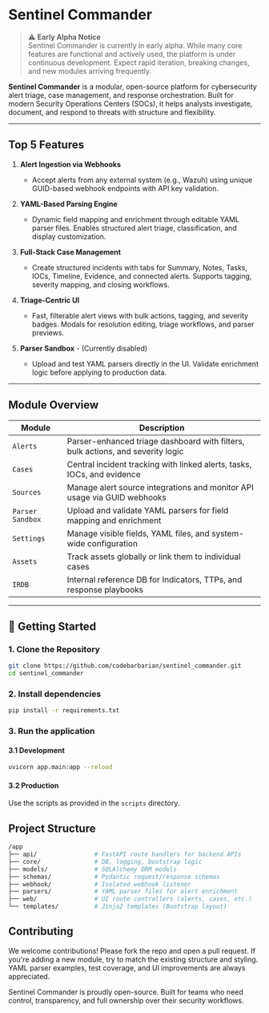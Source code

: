 # Sentinel Commander

> ⚠️ **Early Alpha Notice**  
> Sentinel Commander is currently in early alpha. While many core features are functional and actively used, the platform is under continuous development. Expect rapid iteration, breaking changes, and new modules arriving frequently.

**Sentinel Commander** is a modular, open-source platform for cybersecurity alert triage, case management, and response orchestration. Built for modern Security Operations Centers (SOCs), it helps analysts investigate, document, and respond to threats with structure and flexibility.

---

## Top 5 Features

1. **Alert Ingestion via Webhooks**
   - Accept alerts from any external system (e.g., Wazuh) using unique GUID-based webhook endpoints with API key validation.
   
2. **YAML-Based Parsing Engine**
   - Dynamic field mapping and enrichment through editable YAML parser files. Enables structured alert triage, classification, and display customization.

3. **Full-Stack Case Management**
   - Create structured incidents with tabs for Summary, Notes, Tasks, IOCs, Timeline, Evidence, and connected alerts. Supports tagging, severity mapping, and closing workflows.

4. **Triage-Centric UI**
   - Fast, filterable alert views with bulk actions, tagging, and severity badges. Modals for resolution editing, triage workflows, and parser previews.

5. **Parser Sandbox** - (Currently disabled)
   - Upload and test YAML parsers directly in the UI. Validate enrichment logic before applying to production data.

---

## Module Overview

| Module            | Description                                                                 |
|-------------------|-----------------------------------------------------------------------------|
| `Alerts`          | Parser-enhanced triage dashboard with filters, bulk actions, and severity logic |
| `Cases`           | Central incident tracking with linked alerts, tasks, IOCs, and evidence     |
| `Sources`         | Manage alert source integrations and monitor API usage via GUID webhooks   |
| `Parser Sandbox`  | Upload and validate YAML parsers for field mapping and enrichment           |
| `Settings`        | Manage visible fields, YAML files, and system-wide configuration            |
| `Assets`          | Track assets globally or link them to individual cases                      |
| `IRDB`            | Internal reference DB for Indicators, TTPs, and response playbooks          |

---

## 🚀 Getting Started

### 1. Clone the Repository
```bash
git clone https://github.com/codebarbarian/sentinel_commander.git
cd sentinel_commander
```

### 2. Install dependencies
```bash
pip install -r requirements.txt
```

### 3. Run the application
#### 3.1 Development
```bash
uvicorn app.main:app --reload
```
#### 3.2 Production
Use the scripts as provided in the ```scripts``` directory.

## Project Structure
```bash
/app
├── api/                # FastAPI route handlers for backend APIs
├── core/               # DB, logging, bootstrap logic
├── models/             # SQLAlchemy ORM models
├── schemas/            # Pydantic request/response schemas
├── webhook/            # Isolated webhook listener
├── parsers/            # YAML parser files for alert enrichment
├── web/                # UI route controllers (alerts, cases, etc.)
└── templates/          # Jinja2 templates (Bootstrap layout)
```

## Contributing
We welcome contributions!
Please fork the repo and open a pull request. If you're adding a new module, try to match the existing structure and styling. YAML parser examples, test coverage, and UI improvements are always appreciated.

Sentinel Commander is proudly open-source. Built for teams who need control, transparency, and full ownership over their security workflows.